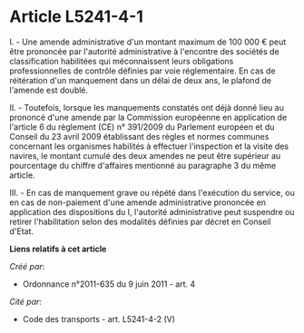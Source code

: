 # Article L5241-4-1

I. - Une amende administrative d'un montant maximum de 100 000 € peut être prononcée par l'autorité administrative à
l'encontre des sociétés de classification habilitées qui méconnaissent leurs obligations professionnelles de contrôle
définies par voie réglementaire. En cas de réitération d'un manquement dans un délai de deux ans, le plafond de l'amende est
doublé.

II. - Toutefois, lorsque les manquements constatés ont déjà donné lieu au prononcé d'une amende par la Commission européenne
en application de l'article 6 du règlement (CE) n° 391/2009 du Parlement européen et du Conseil du 23 avril 2009 établissant
des règles et normes communes concernant les organismes habilités à effectuer l'inspection et la visite des navires, le
montant cumulé des deux amendes ne peut être supérieur au pourcentage du chiffre d'affaires mentionné au paragraphe 3 du même
article.

III. - En cas de manquement grave ou répété dans l'exécution du service, ou en cas de non-paiement d'une amende
administrative prononcée en application des dispositions du I, l'autorité administrative peut suspendre ou retirer
l'habilitation selon des modalités définies par décret en Conseil d'Etat.

**Liens relatifs à cet article**

_Créé par_:

  - Ordonnance n°2011-635 du 9 juin 2011 - art. 4

_Cité par_:

  - Code des transports - art. L5241-4-2 (V)
